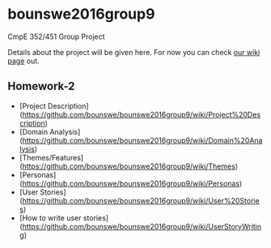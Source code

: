 # bounswe2016group9
CmpE 352/451 Group Project

Details about the project will be given here. For now you can check [our wiki page](https://github.com/bounswe/bounswe2016group9/wiki) out.

## Homework-2

+    [Project Description] (https://github.com/bounswe/bounswe2016group9/wiki/Project%20Description)
+    [Domain Analysis] (https://github.com/bounswe/bounswe2016group9/wiki/Domain%20Analysis)
+    [Themes/Features] (https://github.com/bounswe/bounswe2016group9/wiki/Themes)
+    [Personas] (https://github.com/bounswe/bounswe2016group9/wiki/Personas)
+    [User Stories] (https://github.com/bounswe/bounswe2016group9/wiki/User%20Stories)
+    [How to write user stories] (https://github.com/bounswe/bounswe2016group9/wiki/UserStoryWriting)
